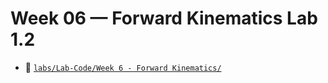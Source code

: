 # Week 06 — Forward Kinematics Lab 1.2

- 📁 [`labs/Lab-Code/Week 6 - Forward Kinematics/`](../Lab-Code/Week%206%20-%20Forward%20Kinematics/)

